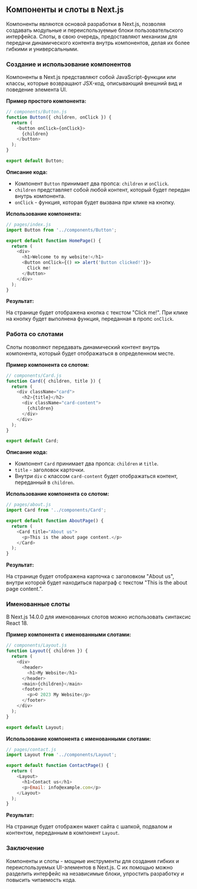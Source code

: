 ## Компоненты и слоты в Next.js

Компоненты являются основой разработки в Next.js, позволяя создавать модульные и переиспользуемые блоки пользовательского интерфейса. Слоты, в свою очередь, предоставляют механизм для передачи динамического контента внутрь компонентов, делая их более гибкими и универсальными.

### Создание и использование компонентов

Компоненты в Next.js представляют собой JavaScript-функции или классы, которые возвращают JSX-код, описывающий внешний вид и поведение элемента UI.

**Пример простого компонента:**

```javascript
// components/Button.js
function Button({ children, onClick }) {
  return (
    <button onClick={onClick}>
      {children}
    </button>
  );
}

export default Button;
```

**Описание кода:**

- Компонент `Button` принимает два пропса: `children` и `onClick`.
- `children` представляет собой любой контент, который будет передан внутрь компонента.
- `onClick` - функция, которая будет вызвана при клике на кнопку.

**Использование компонента:**

```javascript
// pages/index.js
import Button from '../components/Button';

export default function HomePage() {
  return (
    <div>
      <h1>Welcome to my website!</h1>
      <Button onClick={() => alert('Button clicked!')}>
        Click me!
      </Button>
    </div>
  );
}
```

**Результат:**

На странице будет отображена кнопка с текстом "Click me!". При клике на кнопку будет выполнена функция, переданная в пропс `onClick`.

### Работа со слотами

Слоты позволяют передавать динамический контент внутрь компонента, который будет отображаться в определенном месте.

**Пример компонента со слотом:**

```javascript
// components/Card.js
function Card({ children, title }) {
  return (
    <div className="card">
      <h2>{title}</h2>
      <div className="card-content">
        {children}
      </div>
    </div>
  );
}

export default Card;
```

**Описание кода:**

- Компонент `Card` принимает два пропса: `children` и `title`.
- `title` - заголовок карточки.
- Внутри `div` с классом `card-content` будет отображаться контент, переданный в `children`.

**Использование компонента со слотом:**

```javascript
// pages/about.js
import Card from '../components/Card';

export default function AboutPage() {
  return (
    <Card title="About us">
      <p>This is the about page content.</p>
    </Card>
  );
}
```

**Результат:**

На странице будет отображена карточка с заголовком "About us", внутри которой будет находиться параграф с текстом "This is the about page content.".

### Именованные слоты

В Next.js 14.0.0 для именованных слотов можно использовать синтаксис React 18.

**Пример компонента с именованными слотами:**

```javascript
// components/Layout.js
function Layout({ children }) {
  return (
    <div>
      <header>
        <h1>My Website</h1>
      </header>
      <main>{children}</main>
      <footer>
        <p>© 2023 My Website</p>
      </footer>
    </div>
  );
}

export default Layout;
```

**Использование компонента с именованными слотами:**

```javascript
// pages/contact.js
import Layout from '../components/Layout';

export default function ContactPage() {
  return (
    <Layout>
      <h1>Contact us</h1>
      <p>Email: info@example.com</p>
    </Layout>
  );
}
```

**Результат:**

На странице будет отображен макет сайта с шапкой, подвалом и контентом, переданным в компонент `Layout`.

### Заключение

Компоненты и слоты - мощные инструменты для создания гибких и переиспользуемых UI-элементов в Next.js.  С их помощью можно разделить интерфейс на независимые блоки, упростить разработку и повысить читаемость кода.
